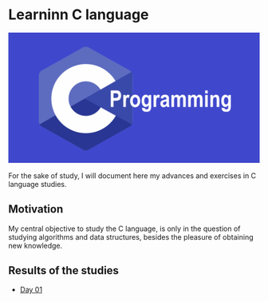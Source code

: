# Learninn C language

![C language](https://github.com/edmilson-dk/learn-c/blob/main/.github/c.png)

For the sake of study, I will document here my advances and exercises in C language studies.

## Motivation

My central objective to study the C language, is only in the question of studying algorithms and data structures, besides the pleasure of obtaining new knowledge.

## Results of the studies

* [Day 01](https://github.com/edmilson-dk/learn-c/blob/main/day-01)
